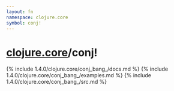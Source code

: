 ```yaml
---
layout: fn
namespace: clojure.core
symbol: conj!
---
```


# [clojure.core](../)/conj!

{% include 1.4.0/clojure.core/conj_bang_/docs.md %}
{% include 1.4.0/clojure.core/conj_bang_/examples.md %}
{% include 1.4.0/clojure.core/conj_bang_/src.md %}


